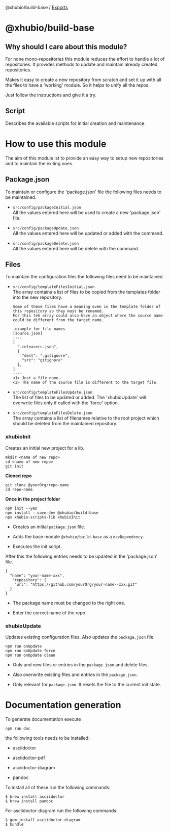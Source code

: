 @xhubio/build-base / [Exports](modules.md)

# @xhubio/build-base

## Why should I care about this module?

For none mono-repositories this module reduces the effort to handle a
lot of repositories. It provides methods to update and maintain already
created repositories.

Makes it easy to create a new repository from scratch and set it up with
all the files to have a 'working' module. So it helps to unify all the
repos.

Just follow the instructions and give it a try.

## Script

Describes the available scripts for initial creation and maintenance.

# How to use this module

The aim of this module ist to provide an easy way to setup new
repositories and to maintain the exiting ones.

## Package.json

To maintain or configure the 'package.json' file the following files
needs to be maintained.

-   `src/config/packageInitial.json`  
    All the values entered here will be used to create a new
    'package.json' file.

-   `src/config/packageUpdate.json`  
    All the values entered here will be updated or added with the
    command.

-   `src/config/packageDelete.json`  
    All the values entered here will be delete with the command.

## Files

To maintain the configuration files the following files need to be
maintained

-   `src/config/templateFilesInitial.json`  
    The array contains a list of files to be copied from the templates
    folder into the new repository.

        Some of these files have a meaning even in the template folder of this repository so they must be renamed.
        For this teh array could also have an object where the source name could be different from the target name.

        .example for file names
        [source.json]
        ----
        [
          ".releaserc.json",         
          {                          
            "dest": ".gitignore",
            "src": "gitignore"
          },
        ]
        ----
        <1> Just a file name.
        <2> The name of the source file is different to the target file.

-   `src/config/templateFilesUpdate.json`  
    The list of files to be updated or added. The 'xhubioUpdate' will
    overwrite files only if called with the 'force' option.

-   `src/config/templateFilesDelete.json`  
    The array contains a list of filenames relative to the root project
    which should be deleted from the maintained repository.

### xhubioInit

Creates an initial new project for a lib.

    mkdir <name of new repo>
    cd <name of new repo>
    git init

**Cloned repo**

    git clone @yourOrg/repo-name
    cd repo-name

**Once in the project folder**

    npm init --yes                                  
    npm install --save-dev @xhubio/build-base  
    npx xhubio-scripts-lib xhubioInit                       

-   Creates an initial `package.json` file.

-   Adds the base module `@xhubio/build-base` as a `devDependency`.

-   Executes the init script.

After this the following entries needs to be updated in the
'package.json' file.

    {
      "name": "your-name-xxx",                                   
       "repository": {
        "url": "https://github.com/yourOrg/your-name--xxx.git"   
      }
    }

-   The package name must be changed to the right one.

-   Enter the correct name of the repo

### xhubioUpdate

Updates existing configuration files. Also updates the `package.json`
file.

    npm run onUpdate       
    npm run onUpdate force 
    npm run onUpdate clean 

-   Only and new files or entries in the `package.json` and delete
    files.

-   Also overwrite existing files and entries in the `package.json`.

-   Only relevant for `package.json`. It resets the file to the current
    init state.

# Documentation generation

To generate documentation execute

    npm run doc

the following tools needs to be installed:

-   asciidoctor

-   asciidoctor-pdf

-   asciidoctor-diagram

-   pandoc

To install all of these run the following commands:

    $ brew install asciidoctor
    $ brew install pandoc

For asciidoctor-diagram run the following commands:

    $ gem install asciidoctor-diagram
    $ bundle
